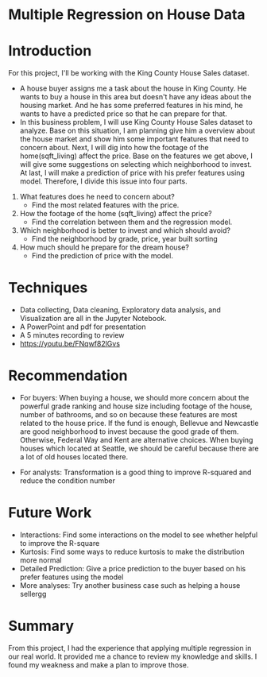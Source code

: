 # Multiple Regression on House Data
# Introduction
For this project, I'll be working with the King County House Sales dataset.
* A house buyer assigns me a task about the house in King County. He wants to buy a house in this area but doesn't have any ideas about the housing market. And he has some preferred features in his mind, he wants to have a predicted price so that he can prepare for that.
* In this business problem, I will use King County House Sales dataset to analyze. Base on this situation, I am planning give him a overview about the house market and show him some important features that need to concern about. Next, I will dig into how the footage of the home(sqft_living) affect the price. Base on the features we get above, I will give some suggestions on selecting which neighborhood to invest. At last, I will make a prediction of price with his prefer features using model. Therefore, I divide this issue into four parts.
1. What features does he need to concern about?
    * Find the most related features with the price. 
2. How the footage of the home (sqft_living) affect the price?
    * Find the correlation between them and the regression model.
4. Which neighborhood is better to invest and which should avoid?
    * Find the neighborhood by grade, price, year built sorting
3. How much should he prepare for the dream house?
    * Find the prediction of price with the model.

# Techniques
* Data collecting, Data cleaning, Exploratory data analysis, and Visualization are all in the Jupyter Notebook.
* A PowerPoint and pdf for presentation
* A 5 minutes recording to review
* https://youtu.be/FNqwf82lGvs

# Recommendation
* For buyers: When buying a house, we should more concern about the powerful grade ranking and house size including footage of the house, number of bathrooms, and so on because these features are most related to the house price. If the fund is enough, Bellevue and Newcastle are good neighborhood to invest because the good grade of them. Otherwise, Federal Way and Kent are alternative choices. When buying houses which located at Seattle, we should be careful because there are a lot of old houses located there.

* For analysts: Transformation is a good thing to improve R-squared and reduce the condition number

# Future Work
* Interactions: Find some interactions on the model to see whether helpful to improve the R-square
* Kurtosis: Find some ways to reduce kurtosis to make the distribution more normal
* Detailed Prediction: Give a price prediction to the buyer based on his prefer features using the model
* More analyses: Try another business case such as helping a house sellergg
 
# Summary
From this project, I had the experience that applying multiple regression in our real world. It provided me a chance to review my knowledge and skills. I found my weakness and make a plan to improve those.

